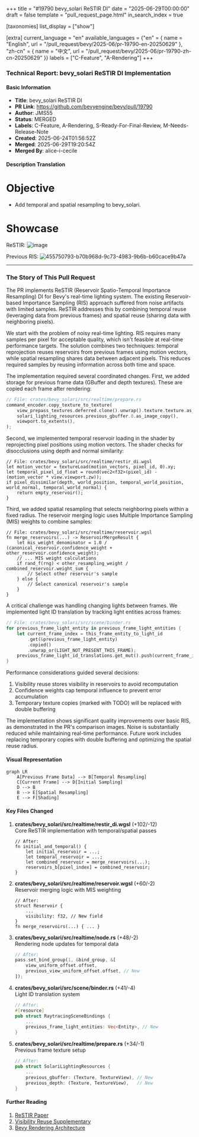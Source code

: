 +++
title = "#19790 bevy_solari ReSTIR DI"
date = "2025-06-29T00:00:00"
draft = false
template = "pull_request_page.html"
in_search_index = true

[taxonomies]
list_display = ["show"]

[extra]
current_language = "en"
available_languages = {"en" = { name = "English", url = "/pull_request/bevy/2025-06/pr-19790-en-20250629" }, "zh-cn" = { name = "中文", url = "/pull_request/bevy/2025-06/pr-19790-zh-cn-20250629" }}
labels = ["C-Feature", "A-Rendering"]
+++

### Technical Report: bevy_solari ReSTIR DI Implementation

#### Basic Information
- **Title**: bevy_solari ReSTIR DI
- **PR Link**: https://github.com/bevyengine/bevy/pull/19790
- **Author**: JMS55
- **Status**: MERGED
- **Labels**: C-Feature, A-Rendering, S-Ready-For-Final-Review, M-Needs-Release-Note
- **Created**: 2025-06-24T01:56:52Z
- **Merged**: 2025-06-29T19:20:54Z
- **Merged By**: alice-i-cecile

#### Description Translation
# Objective
- Add temporal and spatial resampling to bevy_solari.

# Showcase
ReSTIR:
![image](https://github.com/user-attachments/assets/9b563713-d0cb-4f33-b402-dfa5a13ef3e2)

Previous RIS: 
![455750793-b70b968d-9c73-4983-9b6b-b60cace9b47a](https://github.com/user-attachments/assets/e62c852b-1f2c-4e86-ab35-a8058e9339d6)

---

### The Story of This Pull Request

The PR implements ReSTIR (Reservoir Spatio-Temporal Importance Resampling) DI for Bevy's real-time lighting system. The existing Reservoir-based Importance Sampling (RIS) approach suffered from noise artifacts with limited samples. ReSTIR addresses this by combining temporal reuse (leveraging data from previous frames) and spatial reuse (sharing data with neighboring pixels).

We start with the problem of noisy real-time lighting. RIS requires many samples per pixel for acceptable quality, which isn't feasible at real-time performance targets. The solution combines two techniques: temporal reprojection reuses reservoirs from previous frames using motion vectors, while spatial resampling shares data between adjacent pixels. This reduces required samples by reusing information across both time and space.

The implementation required several coordinated changes. First, we added storage for previous frame data (GBuffer and depth textures). These are copied each frame after rendering:

```rust
// File: crates/bevy_solari/src/realtime/prepare.rs
command_encoder.copy_texture_to_texture(
    view_prepass_textures.deferred.clone().unwrap().texture.texture.as_image_copy(),
    solari_lighting_resources.previous_gbuffer.0.as_image_copy(),
    viewport.to_extents(),
);
```

Second, we implemented temporal reservoir loading in the shader by reprojecting pixel positions using motion vectors. The shader checks for disocclusions using depth and normal similarity:

```wgsl
// File: crates/bevy_solari/src/realtime/restir_di.wgsl
let motion_vector = textureLoad(motion_vectors, pixel_id, 0).xy;
let temporal_pixel_id_float = round(vec2<f32>(pixel_id) - (motion_vector * view.viewport.zw));
if pixel_dissimilar(depth, world_position, temporal_world_position, world_normal, temporal_world_normal) {
    return empty_reservoir();
}
```

Third, we added spatial resampling that selects neighboring pixels within a fixed radius. The reservoir merging logic uses Multiple Importance Sampling (MIS) weights to combine samples:

```wgsl
// File: crates/bevy_solari/src/realtime/reservoir.wgsl
fn merge_reservoirs(...) -> ReservoirMergeResult {
    let mis_weight_denominator = 1.0 / (canonical_reservoir.confidence_weight + other_reservoir.confidence_weight);
    // ... MIS weight calculations
    if rand_f(rng) < other_resampling_weight / combined_reservoir.weight_sum {
        // Select other reservoir's sample
    } else {
        // Select canonical reservoir's sample
    }
}
```

A critical challenge was handling changing lights between frames. We implemented light ID translation by tracking light entities across frames:

```rust
// File: crates/bevy_solari/src/scene/binder.rs
for previous_frame_light_entity in previous_frame_light_entities {
    let current_frame_index = this_frame_entity_to_light_id
        .get(&previous_frame_light_entity)
        .copied()
        .unwrap_or(LIGHT_NOT_PRESENT_THIS_FRAME);
    previous_frame_light_id_translations.get_mut().push(current_frame_index);
}
```

Performance considerations guided several decisions:
1. Visibility reuse stores visibility in reservoirs to avoid recomputation
2. Confidence weights cap temporal influence to prevent error accumulation
3. Temporary texture copies (marked with TODO) will be replaced with double buffering

The implementation shows significant quality improvements over basic RIS, as demonstrated in the PR's comparison images. Noise is substantially reduced while maintaining real-time performance. Future work includes replacing temporary copies with double buffering and optimizing the spatial reuse radius.

#### Visual Representation

```mermaid
graph LR
    A[Previous Frame Data] --> B[Temporal Resampling]
    C[Current Frame] --> D[Initial Sampling]
    D --> B
    B --> E[Spatial Resampling]
    E --> F[Shading]
```

#### Key Files Changed

1. **crates/bevy_solari/src/realtime/restir_di.wgsl** (+102/-12)  
   Core ReSTIR implementation with temporal/spatial passes
   ```wgsl
   // After:
   fn initial_and_temporal() {
       let initial_reservoir = ...;
       let temporal_reservoir = ...;
       let combined_reservoir = merge_reservoirs(...);
       reservoirs_b[pixel_index] = combined_reservoir;
   }
   ```

2. **crates/bevy_solari/src/realtime/reservoir.wgsl** (+60/-2)  
   Reservoir merging logic with MIS weighting
   ```wgsl
   // After:
   struct Reservoir {
       ...
       visibility: f32, // New field
   }
   fn merge_reservoirs(...) { ... }
   ```

3. **crates/bevy_solari/src/realtime/node.rs** (+48/-2)  
   Rendering node updates for temporal data
   ```rust
   // After:
   pass.set_bind_group(1, &bind_group, &[
       view_uniform_offset.offset,
       previous_view_uniform_offset.offset, // New
   ]);
   ```

4. **crates/bevy_solari/src/scene/binder.rs** (+41/-4)  
   Light ID translation system
   ```rust
   // After:
   #[resource]
   pub struct RaytracingSceneBindings {
       ...
       previous_frame_light_entities: Vec<Entity>, // New
   }
   ```

5. **crates/bevy_solari/src/realtime/prepare.rs** (+34/-1)  
   Previous frame texture setup
   ```rust
   // After:
   pub struct SolariLightingResources {
       ...
       previous_gbuffer: (Texture, TextureView), // New
       previous_depth: (Texture, TextureView),   // New
   }
   ```

#### Further Reading
1. [ReSTIR Paper](https://research.nvidia.com/publication/2020-07_restir)
2. [Visibility Reuse Supplementary](https://yusuketokuyoshi.com/papers/2024/Efficient_Visibility_Reuse_for_Real-time_ReSTIR_(Supplementary_Document).pdf)
3. [Bevy Rendering Architecture](https://bevyengine.org/learn/book/rendering/)